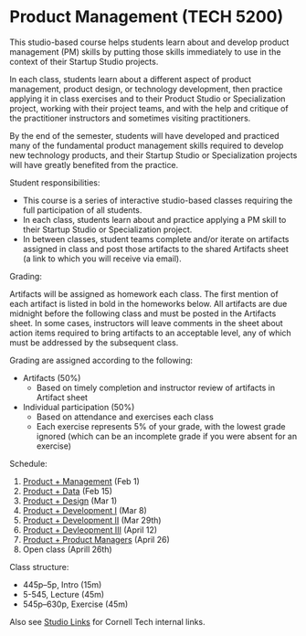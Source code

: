 # Product Management (TECH 5200)

This studio-based course helps students learn about and develop product management (PM) skills by putting those skills immediately to use in the context of their Startup Studio projects.

In each class, students learn about a different aspect of product management, product design, or technology development, then practice applying it in class exercises and to their Product Studio or Specialization project, working with their project teams, and with the help and critique of the practitioner instructors and sometimes visiting practitioners.

By the end of the semester, students will have developed and practiced many of the fundamental product management skills required to develop new technology products, and their Startup Studio or Specialization projects will have greatly benefited from the practice.

Student responsibilities:

* This course is a series of interactive studio-based classes requiring the full participation of all students.
* In each class, students learn about and practice applying a PM skill to their Startup Studio or Specialization project. 
* In between classes, student teams complete and/or iterate on artifacts assigned in class and post those artifacts to the shared Artifacts sheet (a link to which you will receive via email).

Grading:

Artifacts will be assigned as homework each class. The first mention of each artifact is listed in bold in the homeworks below. All artifacts are due midnight before the following class and must be posted in the Artifacts sheet. In some cases, instructors will leave comments in the sheet about action items required to bring artifacts to an acceptable level, any of which must be addressed by the subsequent class.

Grading are assigned according to the following:

* Artifacts (50%)
    * Based on timely completion and instructor review of artifacts in Artifact sheet
* Individual participation (50%)
    * Based on attendance and exercises each class
    * Each exercise represents 5% of your grade, with the lowest grade ignored (which can be an incomplete grade if you were absent for an exercise)

Schedule:

1. [Product + Management](https://github.com/cornelltech/product-management/wiki#session-1-product--management-the-phantom-product) (Feb 1)
1. [Product + Data](https://github.com/cornelltech/product-management/wiki#session-2-product--data-attack-of-the-data) (Feb 15)
1. [Product + Design](https://github.com/cornelltech/product-management/wiki#session-3-product--design-revenge-of-the-users) (Mar 1)
1. [Product + Development I](https://github.com/cornelltech/product-management/wiki#session-4-product--development-part-i-a-new-product) (Mar 8) 
1. [Product + Development II](https://github.com/cornelltech/product-management/wiki#session-5-product--development-ii-the-code-strikes-back) (Mar 29th)
1. [Product + Devleopment III](https://github.com/cornelltech/product-management/wiki#session-6-product--development-iii-return-of-the-product-manager) (April 12)
1. [Product + Product Managers](https://github.com/cornelltech/product-management/wiki#session-7-product--product-managers-the-product-manager-awakens) (April 26)
1. Open class (Aprill 26th)

Class structure:

* 445p–5p, Intro (15m)
* 5-545, Lecture (45m)
* 545p–630p, Exercise (45m)

Also see [Studio Links](https://confluence.cornell.edu/pages/viewpage.action?spaceKey=studio&title=Studio+Links+and+Info) for Cornell Tech internal links.
